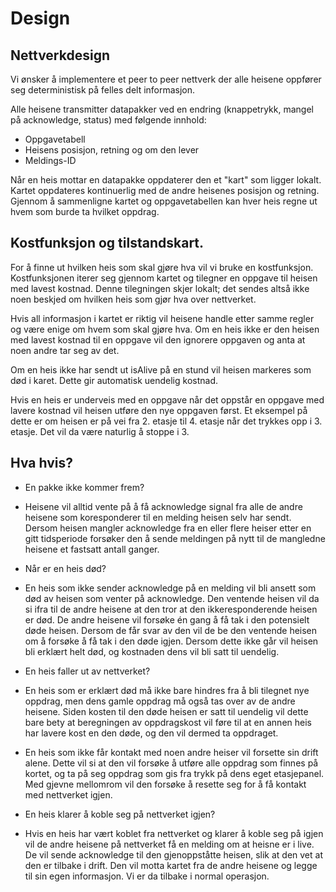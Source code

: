 # Design

## Nettverkdesign 

Vi ønsker å implementere et peer to peer nettverk der alle heisene oppfører seg deterministisk på felles delt informasjon.

Alle heisene transmitter datapakker ved en endring (knappetrykk, mangel på acknowledge, status) med følgende innhold:

* Oppgavetabell 
* Heisens posisjon, retning og om den lever
* Meldings-ID

Når en heis mottar en datapakke oppdaterer den et "kart" som ligger lokalt. Kartet oppdateres kontinuerlig med de andre heisenes posisjon og retning. Gjennom å sammenligne kartet og oppgavetabellen kan hver heis regne ut hvem som burde ta hvilket oppdrag. 

## Kostfunksjon og tilstandskart.

For å finne ut hvilken heis som skal gjøre hva vil vi bruke en kostfunksjon. Kostfunksjonen iterer seg gjennom kartet og tilegner en oppgave til heisen med lavest kostnad. Denne tilegningen skjer lokalt; det sendes altså ikke noen beskjed om hvilken heis som gjør hva over nettverket. 

Hvis all informasjon i kartet er riktig vil heisene handle etter samme regler og være enige om hvem som skal gjøre hva. Om en heis ikke er den heisen med lavest kostnad til en oppgave vil den ignorere oppgaven og anta at noen andre tar seg av det.

Om en heis ikke har sendt ut isAlive på en stund vil heisen markeres som død i karet. Dette gir automatisk uendelig kostnad. 

Hvis en heis er underveis med en oppgave når det oppstår en oppgave med lavere kostnad vil heisen utføre den nye oppgaven først. Et eksempel på dette er om heisen er på vei fra 2. etasje til 4. etasje når det trykkes opp i 3. etasje. Det vil da være naturlig å stoppe i 3. 

## Hva hvis?

* En pakke ikke kommer frem?
 * Heisene vil alltid vente på å få acknowledge signal fra alle de andre heisene som koresponderer til en melding heisen selv har sendt. Dersom heisen mangler acknowledge fra en eller flere heiser etter en gitt tidsperiode forsøker den å sende meldingen på nytt til de mangledne heisene et fastsatt antall ganger. 
  
* Når er en heis død?
 * En heis som ikke sender acknowledge på en melding vil bli ansett som død av heisen som venter på acknowledge. Den ventende heisen vil da si ifra til de andre heisene at den tror at den ikkeresponderende heisen er død. De andre heisene vil forsøke én gang å få tak i den potensielt døde heisen. Dersom de får svar av den vil de be den ventende heisen om å forsøke å få tak i den døde igjen. Dersom dette ikke går vil heisen bli erklært helt død, og kostnaden dens vil bli satt til uendelig. 
  
* En heis faller ut av nettverket?
 * En heis som er erklært død må ikke bare hindres fra å bli tilegnet nye oppdrag, men dens gamle oppdrag må også tas over av de andre heisene. Siden kosten til den døde heisen er satt til uendelig vil dette bare bety at beregningen av oppdragskost vil føre til at en annen heis har lavere kost en den døde, og den vil dermed ta oppdraget.
 * En heis som ikke får kontakt med noen andre heiser vil forsette sin drift alene. Dette vil si at den vil forsøke å utføre alle oppdrag som finnes på kortet, og ta på seg oppdrag som gis fra trykk på dens eget etasjepanel. Med gjevne mellomrom vil den forsøke å resette seg for å få kontakt med nettverket igjen. 
 
 * En heis klarer å koble seg på nettverket igjen?
  * Hvis en heis har vært koblet fra nettverket og klarer å koble seg på igjen vil de andre heisene på nettverket få en melding om at heisne er i live. De vil sende acknowledge til den gjenoppståtte heisen, slik at den vet at den er tilbake i drift. Den vil motta kartet fra de andre heisene og legge til sin egen informasjon. Vi er da tilbake i normal operasjon.
  
  
